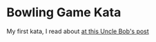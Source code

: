 # Bowling Game Kata

My first kata, I read about [at this Uncle Bob's post](http://butunclebob.com/ArticleS.UncleBob.TheBowlingGameKata)
